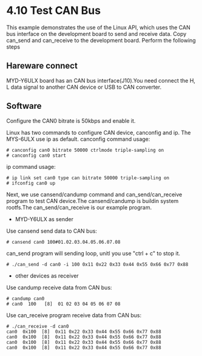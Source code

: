 # 4.10 Test CAN Bus

This example demonstrates the use of the Linux API, which uses the CAN bus interface on the development board to send and receive data. Copy can_send and can_receive to the development board. Perform the following steps

## Hareware connect
MYD-Y6ULX board has an CAN bus interface(J10).You need connect the H, L data signal to another CAN device or USB to CAN converter.

## Software

Configure the CAN0 bitrate is 50kbps and enable it.

Linux has two commands to configure CAN device, canconfig and ip. The MYS-6ULX use ip as default.
canconfig command usage:
```
# canconfig can0 bitrate 50000 ctrlmode triple-sampling on
# canconfig can0 start
```
ip command usage:
```
# ip link set can0 type can bitrate 50000 triple-sampling on
# ifconfig can0 up
```

Next, we use cansend/candump command and can_send/can_receive program to test CAN device.The cansend/candump is buildin system rootfs.The can_send/can_receive is our example program.

- MYD-Y6ULX as sender

Use cansend send data to CAN bus:
```
# cansend can0 100#01.02.03.04.05.06.07.08
```

can_send program will sending loop, unitl you use "ctrl + c" to stop it.
```
# ./can_send -d can0 -i 100 0x11 0x22 0x33 0x44 0x55 0x66 0x77 0x88
```

- other devices as receiver

Use candump receive data from CAN bus:
```
# candump can0
# can0  100   [8]  01 02 03 04 05 06 07 08
```
Use can_receive program receive data from CAN bus:
```
# ./can_receive -d can0
can0  0x100  [8]  0x11 0x22 0x33 0x44 0x55 0x66 0x77 0x88 
can0  0x100  [8]  0x11 0x22 0x33 0x44 0x55 0x66 0x77 0x88 
can0  0x100  [8]  0x11 0x22 0x33 0x44 0x55 0x66 0x77 0x88 
can0  0x100  [8]  0x11 0x22 0x33 0x44 0x55 0x66 0x77 0x88
```
